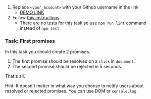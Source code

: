 1. Replace `<your_account>` with your Github username in the link
    - [DEMO LINK](https://Graniecki.github.io/js_promise_basic_DOM/)
2. Follow [this instructions](https://mate-academy.github.io/layout_task-guideline/)
    - There are no tests for this task so use `npm run lint` command instead of `npm test`

### Task: First promises

In this task you should create 2 promises.
1. The first promise should be resolved on a `click` in `document`.
2. The second promise should be rejected in 5 seconds.

That's all.

Hint: It doesn't matter in what way you choose to notify users about resolved or rejected promises. You can use DOM or `console.log`.
